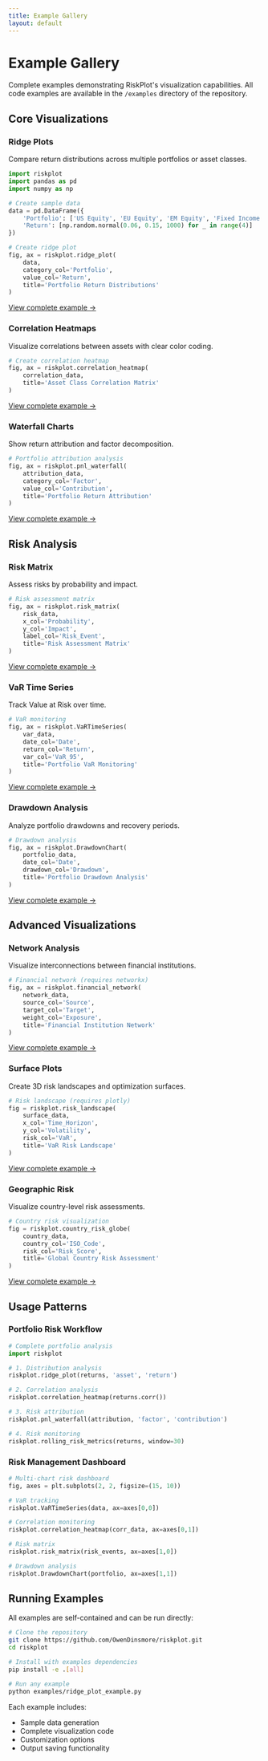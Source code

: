 ```yaml
---
title: Example Gallery
layout: default
---
```


# Example Gallery

Complete examples demonstrating RiskPlot's visualization capabilities. All code examples are available in the `/examples` directory of the repository.

## Core Visualizations

### Ridge Plots
Compare return distributions across multiple portfolios or asset classes.

```python
import riskplot
import pandas as pd
import numpy as np

# Create sample data
data = pd.DataFrame({
    'Portfolio': ['US Equity', 'EU Equity', 'EM Equity', 'Fixed Income'],
    'Return': [np.random.normal(0.06, 0.15, 1000) for _ in range(4)]
})

# Create ridge plot
fig, ax = riskplot.ridge_plot(
    data,
    category_col='Portfolio',
    value_col='Return',
    title='Portfolio Return Distributions'
)
```

[View complete example →](https://github.com/OwenDinsmore/riskplot/blob/master/examples/ridge_plot_example.py)

### Correlation Heatmaps
Visualize correlations between assets with clear color coding.

```python
# Create correlation heatmap
fig, ax = riskplot.correlation_heatmap(
    correlation_data,
    title='Asset Class Correlation Matrix'
)
```

[View complete example →](https://github.com/OwenDinsmore/riskplot/blob/master/examples/correlation_heatmap_example.py)

### Waterfall Charts
Show return attribution and factor decomposition.

```python
# Portfolio attribution analysis
fig, ax = riskplot.pnl_waterfall(
    attribution_data,
    category_col='Factor',
    value_col='Contribution',
    title='Portfolio Return Attribution'
)
```

[View complete example →](https://github.com/OwenDinsmore/riskplot/blob/master/examples/waterfall_chart_example.py)

## Risk Analysis

### Risk Matrix
Assess risks by probability and impact.

```python
# Risk assessment matrix
fig, ax = riskplot.risk_matrix(
    risk_data,
    x_col='Probability',
    y_col='Impact',
    label_col='Risk_Event',
    title='Risk Assessment Matrix'
)
```

[View complete example →](https://github.com/OwenDinsmore/riskplot/blob/master/examples/risk_matrix_example.py)

### VaR Time Series
Track Value at Risk over time.

```python
# VaR monitoring
fig, ax = riskplot.VaRTimeSeries(
    var_data,
    date_col='Date',
    return_col='Return',
    var_col='VaR_95',
    title='Portfolio VaR Monitoring'
)
```

[View complete example →](https://github.com/OwenDinsmore/riskplot/blob/master/examples/var_timeseries_example.py)

### Drawdown Analysis
Analyze portfolio drawdowns and recovery periods.

```python
# Drawdown analysis
fig, ax = riskplot.DrawdownChart(
    portfolio_data,
    date_col='Date',
    drawdown_col='Drawdown',
    title='Portfolio Drawdown Analysis'
)
```

[View complete example →](https://github.com/OwenDinsmore/riskplot/blob/master/examples/drawdown_chart_example.py)

## Advanced Visualizations

### Network Analysis
Visualize interconnections between financial institutions.

```python
# Financial network (requires networkx)
fig, ax = riskplot.financial_network(
    network_data,
    source_col='Source',
    target_col='Target',
    weight_col='Exposure',
    title='Financial Institution Network'
)
```

[View complete example →](https://github.com/OwenDinsmore/riskplot/blob/master/examples/network_analysis_example.py)

### Surface Plots
Create 3D risk landscapes and optimization surfaces.

```python
# Risk landscape (requires plotly)
fig = riskplot.risk_landscape(
    surface_data,
    x_col='Time_Horizon',
    y_col='Volatility',
    risk_col='VaR',
    title='VaR Risk Landscape'
)
```

[View complete example →](https://github.com/OwenDinsmore/riskplot/blob/master/examples/surface_plot_example.py)

### Geographic Risk
Visualize country-level risk assessments.

```python
# Country risk visualization
fig = riskplot.country_risk_globe(
    country_data,
    country_col='ISO_Code',
    risk_col='Risk_Score',
    title='Global Country Risk Assessment'
)
```

[View complete example →](https://github.com/OwenDinsmore/riskplot/blob/master/examples/country_risk_example.py)

## Usage Patterns

### Portfolio Risk Workflow
```python
# Complete portfolio analysis
import riskplot

# 1. Distribution analysis
riskplot.ridge_plot(returns, 'asset', 'return')

# 2. Correlation analysis
riskplot.correlation_heatmap(returns.corr())

# 3. Risk attribution
riskplot.pnl_waterfall(attribution, 'factor', 'contribution')

# 4. Risk monitoring
riskplot.rolling_risk_metrics(returns, window=30)
```

### Risk Management Dashboard
```python
# Multi-chart risk dashboard
fig, axes = plt.subplots(2, 2, figsize=(15, 10))

# VaR tracking
riskplot.VaRTimeSeries(data, ax=axes[0,0])

# Correlation monitoring
riskplot.correlation_heatmap(corr_data, ax=axes[0,1])

# Risk matrix
riskplot.risk_matrix(risk_events, ax=axes[1,0])

# Drawdown analysis
riskplot.DrawdownChart(portfolio, ax=axes[1,1])
```

## Running Examples

All examples are self-contained and can be run directly:

```bash
# Clone the repository
git clone https://github.com/OwenDinsmore/riskplot.git
cd riskplot

# Install with examples dependencies
pip install -e .[all]

# Run any example
python examples/ridge_plot_example.py
```

Each example includes:
- Sample data generation
- Complete visualization code
- Customization options
- Output saving functionality
